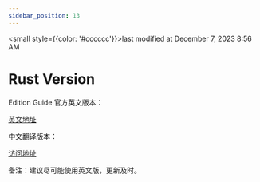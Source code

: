 ```yaml
---
sidebar_position: 13
---
```

    
<small style={{color: '#cccccc'}}>last modified at December 7, 2023 8:56 AM</small>
# Rust Version

Edition Guide 官方英文版本：

[英文地址](https://doc.rust-lang.org/edition-guide/)

中文翻译版本：

[访问地址](https://erasin.wang/books/edition-guide-cn/)

备注：建议尽可能使用英文版，更新及时。

      